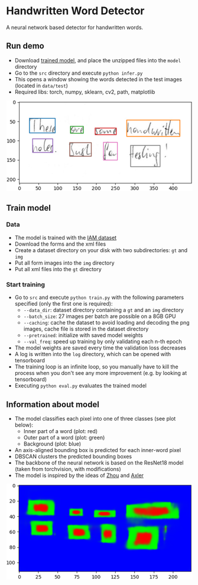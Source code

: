 # Handwritten Word Detector

A neural network based detector for handwritten words.

## Run demo
* Download [trained model](https://www.dropbox.com/s/mqhco2q67ovpfjq/model.zip?dl=1), and place the unzipped files into the `model` directory
* Go to the `src` directory and execute `python infer.py`
* This opens a window showing the words detected in the test images (located in `data/test`)
* Required libs: torch, numpy, sklearn, cv2, path, matplotlib

![aabbs](./doc/aabbs.png)


## Train model
### Data
* The model is trained with the [IAM dataset](https://fki.tic.heia-fr.ch/databases/iam-handwriting-database)
* Download the forms and the xml files
* Create a dataset directory on your disk with two subdirectories: `gt` and `img`
* Put all form images into the `img` directory
* Put all xml files into the `gt` directory
 
### Start training
* Go to `src` and execute `python train.py` with the following parameters specified (only the first one is required):
  * `--data_dir`: dataset directory containing a `gt` and an `img` directory
  * `--batch_size`: 27 images per batch are possible on a 8GB GPU 
  * `--caching`: cache the dataset to avoid loading and decoding the png images, cache file is stored in the dataset directory
  * `--pretrained`: initialize with saved model weights 
  * `--val_freq`: speed up training by only validating each n-th epoch
* The model weights are saved every time the validation loss decreases
* A log is written into the `log` directory, which can be opened with tensorboard
* The training loop is an infinite loop, so you manually have to kill the process when you don't see any more improvement (e.g. by looking at tensorboard)
* Executing `python eval.py` evaluates the trained model


## Information about model
* The model classifies each pixel into one of three classes (see plot below):
  * Inner part of a word (plot: red)
  * Outer part of a word (plot: green)
  * Background (plot: blue)
* An axis-aligned bounding box is predicted for each inner-word pixel
* DBSCAN clusters the predicted bounding boxes
* The backbone of the neural network is based on the ResNet18 model (taken from torchvision, with modifications)
* The model is inspired by the ideas of [Zhou](https://openaccess.thecvf.com/content_cvpr_2017/papers/Zhou_EAST_An_Efficient_CVPR_2017_paper.pdf) and [Axler](http://www.cs.tau.ac.il/~wolf/papers/dataset-agnostic-word.pdf)

![seg](./doc/seg.png)



